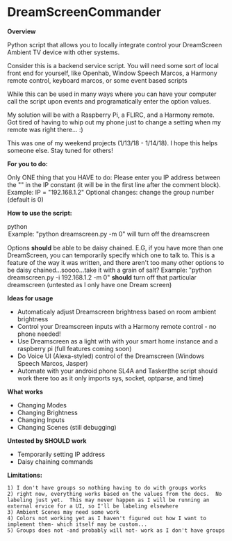 # DreamScreenCommander
**Overview**

Python script that allows you to locally integrate control your DreamScreen Ambient TV device with other systems.

Consider this is a backend service script.  You will need some sort of local front end for yourself, like Openhab, Window Speech Marcos, a Harmony remote control, keyboard marcos, or some event based scripts

While this can be used in many ways where you can have your computer call the script upon events and programatically enter the option values.

My solution will be with a Raspberry Pi, a FLIRC, and a Harmony remote.  Got tired of having to whip out my phone just to change a setting when my remote was right there... :)

This was one of my weekend projects (1/13/18 - 1/14/18).  I hope this helps someone else.  Stay tuned for others!

**For you to do:**

Only ONE thing that you HAVE to do: Please enter you IP address between the "" in the IP constant (it will be in the first line after the comment block).  Example: IP = "192.168.1.2"
Optional changes: change the group number (default is 0)

**How to use the script:**

python <path to this file> <option> <value>
Example: "python dreamscreen.py -m 0" will turn off the dreamscreen

Options **should** be able to be daisy chained.  E.G, if you have more than one DreamScreen, you can temporarily specify which one to talk to.  This is a feature of the way it was written, and there aren't too many other options to be daisy chained...soooo...take it with a grain of salt?
Example: "python dreamscreen.py -i 192.168.1.2 -m 0" **should** turn off that particular dreamscreen (untested as I only have one Dream screen)

**Ideas for usage**

- Automaticaly adjust Dreamscreen brightness based on room ambient brightness
- Control your Dreamscreen inputs with a Harmony remote control - no phone needed!
- Use Dreamscreen as a light with with your smart home instance and a raspberry pi (full features coming soon)
- Do Voice UI (Alexa-styled) control of the Dreamscreen (Windows Speech Marcos, Jasper)
- Automate with your android phone SL4A and Tasker(the script should work there too as it only imports sys, socket, optparse, and time)

**What works**
- Changing Modes
- Changing Brightness
- Changing Inputs
- Changing Scenes (still debugging)

**Untested by SHOULD work**
- Temporarily setting IP address
- Daisy chaining commands


****Limitations:****

    1) I don't have groups so nothing having to do with groups works
    2) right now, everything works based on the values from the docs.  No labeling just yet.  This may never happen as I will be running an external ervice for a UI, so I'll be labeling elsewhere
    3) Ambient Scenes may need some work
    4) Colors not working yet as I haven't figured out how I want to implement them- which itself may be custom...
    5) Groups does not -and probably will not- work as I don't have groups
